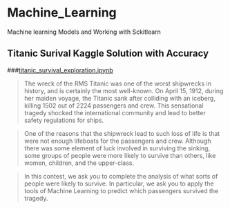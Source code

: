 # Machine_Learning
Machine learning Models and Working with Sckitlearn
## Titanic Surival Kaggle Solution with Accuracy
###[titanic_survival_exploration.ipynb](/titanic_survival_exploration.ipynb)
>The wreck of the RMS Titanic was one of the worst shipwrecks in history, and is certainly the most well-known.  On April 15, 1912, during her maiden voyage, the Titanic sank after colliding with an iceberg, killing 1502 out of 2224 passengers and crew.  This sensational tragedy shocked the international community and lead to better safety regulations for ships.

>One of the reasons that the shipwreck lead to such loss of life is that were not enough lifeboats for the passengers and crew.  Although there was some element of luck involved in surviving the sinking, some groups of people were more likely to survive than others, like women, children, and the upper-class.

>In this contest, we ask you to complete the analysis of what sorts of people were likely to survive.  In particular, we ask you to apply the tools of Machine Learning to predict which passengers survived the tragedy.

